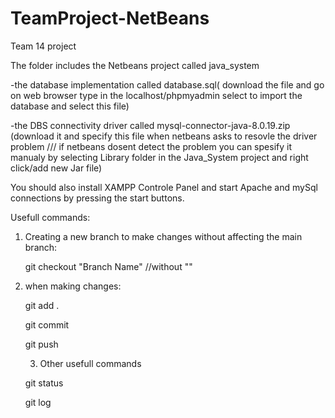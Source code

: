 # TeamProject-NetBeans
Team 14 project

The folder includes the Netbeans project called java_system
  
  -the database implementation called database.sql( download the file and go on web browser type in the localhost/phpmyadmin select to import the database and select this file)
 
 -the DBS connectivity driver called mysql-connector-java-8.0.19.zip (download it and specify this file when netbeans asks to resovle the driver problem /// if netbeans dosent detect the problem you can spesify it manualy by selecting Library folder in the Java_System project and right click/add new Jar file)
  
 You should also install XAMPP Controle Panel and start Apache and mySql connections by pressing the start buttons.
  
Usefull commands:
1) Creating a new branch to make changes without affecting the main branch:
    
    git checkout "Branch Name" //without ""
2) when making changes:
   
   git add .
  
   git commit
   
   git push
   
   3) Other usefull commands
   
   git status
   
   git log
   
